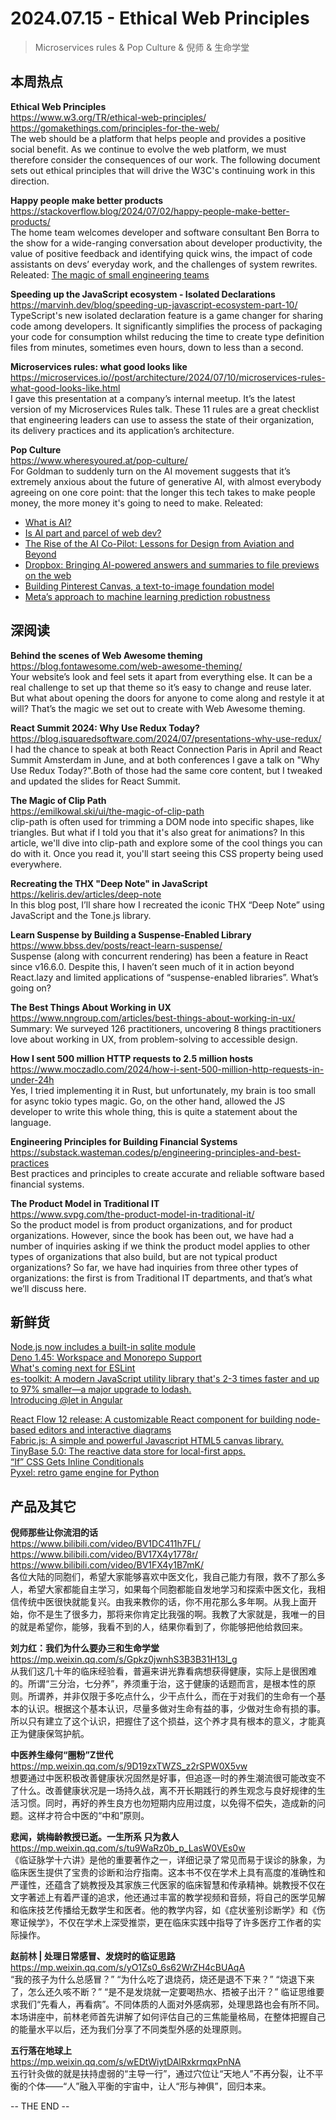 2024.07.15 -  Ethical Web Principles  
========  

> Microservices rules & Pop Culture & 倪师 & 生命学堂

## 本周热点

**Ethical Web Principles**  
https://www.w3.org/TR/ethical-web-principles/  
https://gomakethings.com/principles-for-the-web/  
The web should be a platform that helps people and provides a positive social benefit. As we continue to evolve the web platform, we must therefore consider the consequences of our work. The following document sets out ethical principles that will drive the W3C's continuing work in this direction.

**Happy people make better products**  
https://stackoverflow.blog/2024/07/02/happy-people-make-better-products/  
The home team welcomes developer and software consultant Ben Borra to the show for a wide-ranging conversation about developer productivity, the value of positive feedback and identifying quick wins, the impact of code assistants on devs’ everyday work, and the challenges of system rewrites. Releated: [The magic of small engineering teams](https://newsletter.posthog.com/p/the-magic-of-small-engineering-teams)  

**Speeding up the JavaScript ecosystem - Isolated Declarations**  
https://marvinh.dev/blog/speeding-up-javascript-ecosystem-part-10/  
TypeScript's new isolated declaration feature is a game changer for sharing code among developers. It significantly simplifies the process of packaging your code for consumption whilst reducing the time to create type definition files from minutes, sometimes even hours, down to less than a second.

**Microservices rules: what good looks like**  
https://microservices.io//post/architecture/2024/07/10/microservices-rules-what-good-looks-like.html  
I gave this presentation at a company’s internal meetup. It’s the latest version of my Microservices Rules talk. These 11 rules are a great checklist that engineering leaders can use to assess the state of their organization, its delivery practices and its application’s architecture.

**Pop Culture**  
https://www.wheresyoured.at/pop-culture/  
For Goldman to suddenly turn on the AI movement suggests that it’s extremely anxious about the future of generative AI, with almost everybody agreeing on one core point: that the longer this tech takes to make people money, the more money it's going to need to make. Releated:  
- [What is AI?](https://www.technologyreview.com/2024/07/10/1094475/what-is-artificial-intelligence-ai-definitive-guide/)  
- [Is AI part and parcel of web dev?](https://remysharp.com/2024/07/12/is-ai-part-and-parcel-of-web-dev)  
- [The Rise of the AI Co-Pilot: Lessons for Design from Aviation and Beyond](https://cacm.acm.org/opinion/the-rise-of-the-ai-co-pilot-lessons-for-design-from-aviation-and-beyond/)  
- [Dropbox: Bringing AI-powered answers and summaries to file previews on the web](https://dropbox.tech/machine-learning/bringing-ai-powered-answers-and-summaries-to-file-previews-on-the-web)  
- [Building Pinterest Canvas, a text-to-image foundation model](https://medium.com/pinterest-engineering/building-pinterest-canvas-a-text-to-image-foundation-model-aa34965e84d9)  
- [Meta’s approach to machine learning prediction robustness](https://engineering.fb.com/2024/07/10/data-infrastructure/machine-learning-ml-prediction-robustness-meta/)  

##  深阅读  

**Behind the scenes of Web Awesome theming**  
https://blog.fontawesome.com/web-awesome-theming/  
Your website’s look and feel sets it apart from everything else. It can be a real challenge to set up that theme so it’s easy to change and reuse later. But what about opening the doors for anyone to come along and restyle it at will? That’s the magic we set out to create with Web Awesome theming.

**React Summit 2024: Why Use Redux Today?**  
https://blog.isquaredsoftware.com/2024/07/presentations-why-use-redux/  
I had the chance to speak at both React Connection Paris in April and React Summit Amsterdam in June, and at both conferences I gave a talk on "Why Use Redux Today?".Both of those had the same core content, but I tweaked and updated the slides for React Summit.

**The Magic of Clip Path**  
https://emilkowal.ski/ui/the-magic-of-clip-path  
clip-path is often used for trimming a DOM node into specific shapes, like triangles. But what if I told you that it's also great for animations? In this article, we'll dive into clip-path and explore some of the cool things you can do with it. Once you read it, you'll start seeing this CSS property being used everywhere.

**Recreating the THX "Deep Note" in JavaScript**  
https://keliris.dev/articles/deep-note  
In this blog post, I’ll share how I recreated the iconic THX “Deep Note” using JavaScript and the Tone.js library.

**Learn Suspense by Building a Suspense-Enabled Library**  
https://www.bbss.dev/posts/react-learn-suspense/  
Suspense (along with concurrent rendering) has been a feature in React since v16.6.0. Despite this, I haven’t seen much of it in action beyond React.lazy and limited applications of “suspense-enabled libraries”. What’s going on? 

**The Best Things About Working in UX**  
https://www.nngroup.com/articles/best-things-about-working-in-ux/  
Summary:  We surveyed 126 practitioners, uncovering 8 things practitioners love about working in UX, from problem-solving to accessible design.

**How I sent 500 million HTTP requests to 2.5 million hosts**  
https://www.moczadlo.com/2024/how-i-sent-500-million-http-requests-in-under-24h  
Yes, I tried implementing it in Rust, but unfortunately, my brain is too small for async tokio types magic. Go, on the other hand, allowed the JS developer to write this whole thing, this is quite a statement about the language.

**Engineering Principles for Building Financial Systems**  
https://substack.wasteman.codes/p/engineering-principles-and-best-practices  
Best practices and principles to create accurate and reliable software based financial systems.

**The Product Model in Traditional IT**  
https://www.svpg.com/the-product-model-in-traditional-it/  
So the product model is from product organizations, and for product organizations. However, since the book has been out, we have had a number of inquiries asking if we think the product model applies to other types of organizations that also build, but are not typical product organizations? So far, we have had inquiries from three other types of organizations: the first is from Traditional IT departments, and that’s what we’ll discuss here.  

## 新鲜货

[Node.js now includes a built-in sqlite module](https://github.com/nodejs/node/pull/53752)  
[Deno 1.45: Workspace and Monorepo Support](https://deno.com/blog/v1.45)  
[What's coming next for ESLint](https://eslint.org/blog/2024/07/whats-coming-next-for-eslint/)  
[es-toolkit: A modern JavaScript utility library that's 2-3 times faster and up to 97% smaller—a major upgrade to lodash.](https://github.com/toss/es-toolkit)  
[Introducing @let in Angular](https://blog.angular.dev/introducing-let-in-angular-686f9f383f0f)  

[React Flow 12 release: A customizable React component for building node-based editors and interactive diagrams](https://www.xyflow.com/blog/react-flow-12-release)  
[Fabric.js: A simple and powerful Javascript HTML5 canvas library.](https://github.com/fabricjs/fabric.js)  
[TinyBase 5.0: The reactive data store for local-first apps.](https://tinybase.org/guides/releases/#v5-0)  
[“If” CSS Gets Inline Conditionals](https://css-tricks.com/if-css-gets-inline-conditionals/)  
[Pyxel: retro game engine for Python](https://github.com/kitao/pyxel)  

## 产品及其它  

**倪师那些让你流泪的话**  
https://www.bilibili.com/video/BV1DC411h7FL/  
https://www.bilibili.com/video/BV17X4y1778r/  
https://www.bilibili.com/video/BV1FX4y1B7mK/  
各位大陆的同胞们，希望大家能够喜欢中医文化，我自己能力有限，救不了那么多人，希望大家都能自主学习，如果每个同胞都能自发地学习和探索中医文化，我相信传统中医很快就能复兴。由我来教你的话，你不用花那么多年啊。从我上面开始，你不是生了很多力，那将来你肯定比我强的啊。我教了大家就是，我唯一的目的就是希望你，能够，我看不到的人，结果你看到了，你能够把他给救回来。

**刘力红：我们为什么要办三和生命学堂**  
https://mp.weixin.qq.com/s/Gpkz0jwnhS3B3B31H13l_g  
从我们这几十年的临床经验看，普遍来讲光靠看病想获得健康，实际上是很困难的。所谓“三分治，七分养”，养须重于治，这于健康的话题而言，是根本性的原则。所谓养，并非仅限于多吃点什么，少干点什么，而在于对我们的生命有一个基本的认识。根据这个基本认识，尽量多做对生命有益的事，少做对生命有损的事。所以只有建立了这个认识，把握住了这个损益，这个养才具有根本的意义，才能真正为健康保驾护航。

**中医养生缘何“圈粉”Z世代**  
https://mp.weixin.qq.com/s/9D19zxTWZS_z2rSPW0X5vw  
想要通过中医积极改善健康状况固然是好事，但追逐一时的养生潮流很可能改变不了什么。改善健康状况是一场持久战，离不开长期践行的养生观念与良好规律的生活习惯。同时，再好的养生良方也勿短期内应用过度，以免得不偿失，造成新的问题。这样才符合中医的“中和”原则。

**悲闻，姚梅龄教授已逝。一生所系 只为救人**  
https://mp.weixin.qq.com/s/tu9WaRz0b_p_LasW0VEs0w  
《临证脉学十六讲》是他的重要著作之一，详细记录了常见而易于误诊的脉象，为临床医生提供了宝贵的诊断和治疗指南。这本书不仅在学术上具有高度的准确性和严谨性，还蕴含了姚教授及其家族三代医家的临床智慧和传承精神。姚教授不仅在文字著述上有着严谨的追求，他还通过丰富的教学视频和音频，将自己的医学见解和临床技艺传播给无数学生和医者。他的教学内容，如《症状鉴别诊断学》和《伤寒证候学》，不仅在学术上深受推崇，更在临床实践中指导了许多医疗工作者的实际操作。

**赵前林 | 处理日常感冒、发烧时的临证思路**  
https://mp.weixin.qq.com/s/yO1Zs0_6s62WrZH4cBUAqA  
“我的孩子为什么总感冒？” “为什么吃了退烧药，烧还是退不下来？” “烧退下来了，怎么还久咳不断？” “是不是发烧就一定要喝热水、捂被子出汗？” 临证思维要求我们“先看人，再看病”。不同体质的人面对外感病邪，处理思路也会有所不同。本场讲座中，前林老师首先讲解了如何评估自己的三焦能量格局，在整体把握自己的能量水平以后，还为我们分享了不同类型外感的处理原则。

**五行落在地球上**  
https://mp.weixin.qq.com/s/wEDtWiytDAlRxkrmqxPnNA  
五行针灸做的就是扶持虚弱的“主导一行”，通过穴位让“天地人”不再分裂，让不平衡的个体——“人”融入平衡的宇宙中，让人“形与神俱”，回归本来。

-- THE END --
